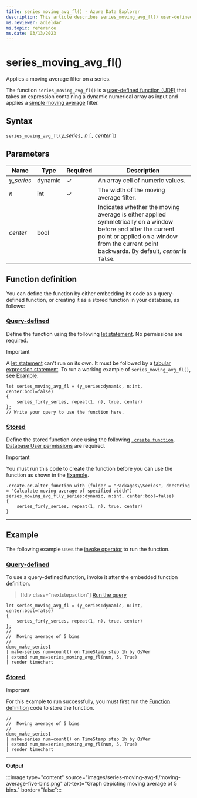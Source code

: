 ```yaml
---
title: series_moving_avg_fl() - Azure Data Explorer
description: This article describes series_moving_avg_fl() user-defined function in Azure Data Explorer.
ms.reviewer: adieldar
ms.topic: reference
ms.date: 03/13/2023
---
```

# series_moving_avg_fl()

Applies a moving average filter on a series.

The function `series_moving_avg_fl()` is a [user-defined function (UDF)](../query/functions/user-defined-functions.md) that takes an expression containing a dynamic numerical array as input and applies a [simple moving average](https://en.wikipedia.org/wiki/Moving_average#Simple_moving_average) filter.

## Syntax

`series_moving_avg_fl(`*y_series*`,` *n* [`,` *center* ]`)`
  
## Parameters

|Name|Type|Required|Description|
|--|--|--|--|
|*y_series*|dynamic|&check;|An array cell of numeric values.|
|*n*|int|&check;|The width of the moving average filter.|
|*center*|bool||Indicates whether the moving average is either applied symmetrically on a window before and after the current point or applied on a window from the current point backwards. By default, *center* is `false`.|

## Function definition

You can define the function by either embedding its code as a query-defined function, or creating it as a stored function in your database, as follows:

### [Query-defined](#tab/query-defined)

Define the function using the following [let statement](../query/letstatement.md). No permissions are required.

> [!IMPORTANT]
> A [let statement](../query/letstatement.md) can't run on its own. It must be followed by a [tabular expression statement](../query/tabularexpressionstatements.md). To run a working example of `series_moving_avg_fl()`, see [Example](#example).

```kusto
let series_moving_avg_fl = (y_series:dynamic, n:int, center:bool=false)
{
    series_fir(y_series, repeat(1, n), true, center)
};
// Write your query to use the function here.
```

### [Stored](#tab/stored)

Define the stored function once using the following [`.create function`](../management/create-function.md). [Database User permissions](../management/access-control/role-based-access-control.md) are required.

> [!IMPORTANT]
> You must run this code to create the function before you can use the function as shown in the [Example](#example).

```kusto
.create-or-alter function with (folder = "Packages\\Series", docstring = "Calculate moving average of specified width")
series_moving_avg_fl(y_series:dynamic, n:int, center:bool=false)
{
    series_fir(y_series, repeat(1, n), true, center)
}
```

---

## Example

The following example uses the [invoke operator](../query/invokeoperator.md) to run the function.

### [Query-defined](#tab/query-defined)

To use a query-defined function, invoke it after the embedded function definition.

> [!div class="nextstepaction"]
> <a href="https://dataexplorer.azure.com/clusters/help/databases/Samples?query=H4sIAAAAAAAAA22PsU7EMAyG9zzFPzZS0KnDLUV9BMTAiTVKW7cX0SSV41ZUwLuTcgcTlhfr1/fZnkmQiT1lG9Lm42TdNtlxRotqt7ekGfbogu8NYuOjGPQUhbjpUprb0c2ZtPpQKHU3jZ7/YAOmhZxUdcG1gfBKvwatvtSjOp1KA08/6+E2YjcR0ogzOh/zkQ8Ukg3uje7SWn3iGB9uI+Ia2j6tUSqNFHHxgV7EhQVZaEF9RbfjOb8SF47eheJwIMXY/vd7VTKDs8Gl3KoLwgUghhRtf3Us3/KQTtk1AQAA" target="_blank">Run the query</a>

```kusto
let series_moving_avg_fl = (y_series:dynamic, n:int, center:bool=false)
{
    series_fir(y_series, repeat(1, n), true, center)
};
//
//  Moving average of 5 bins
//
demo_make_series1
| make-series num=count() on TimeStamp step 1h by OsVer
| extend num_ma=series_moving_avg_fl(num, 5, True)
| render timechart 
```

### [Stored](#tab/stored)

> [!IMPORTANT]
> For this example to run successfully, you must first run the [Function definition](#function-definition) code to store the function.

```kusto
//
//  Moving average of 5 bins
//
demo_make_series1
| make-series num=count() on TimeStamp step 1h by OsVer
| extend num_ma=series_moving_avg_fl(num, 5, True)
| render timechart 
```

---

**Output**

:::image type="content" source="images/series-moving-avg-fl/moving-average-five-bins.png" alt-text="Graph depicting moving average of 5 bins." border="false":::
